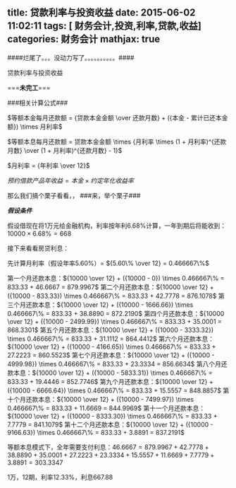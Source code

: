 title: 贷款利率与投资收益
date: 2015-06-02 11:02:11
tags: [ 财务会计,投资,利率,贷款,收益]
categories:  财务会计
mathjax: true
---

####烂尾了。。。没动力写了。。。。。。。。。。####

贷款利率与投资收益
<!-- more -->
===**未完工**===

###相关计算公式###

<!-- 等额本金还款计算公式 -->
$等额本金每月还款额 = {贷款本金金额 \over 还款月数} + ({本金 - 累计已还本金额}) \times 月利率$


<!-- 等额本息还款计算公式 -->
$等额本息每月还款额 = 贷款本金金额 \times {月利率 \times (1 + 月利率)^{还款月数} \over (1 + 月利率)^{还款月数} - 1}$


<!-- 月利率计算公式 -->
$月利率 = {年利率 \over 12}$


<!-- 借款产品计算公式 -->
$预约借款产品年收益 = {本金 \times 约定年化收益率}$


那么我们搞个栗子看看，，
###来，举个栗子###

***假设条件***

<!-- 借款产品计算公式 -->
假设借现在将1万元给金融机构，利率按年利6.68%计算，一年到期后将能收到：${10000 \times 6.68\%} = 668$


接下来看看房贷利息：
<!-- 月利率计算公式 -->
先计算月利率（假设年率5.60%）= ${5.60\% \over 12} = 0.466667\%$


<!-- 等额本金还款计算公式 -->
第一个月还款本息：${10000 \over 12} + ({10000 - 0}) \times 0.466667\% = 833.33 + 46.6667 = 879.9967$
第二个月还款本息：${10000 \over 12} + ({10000 - 833.33}) \times 0.466667\% = 833.33 + 42.7778 = 876.1078$
第三个月还款本息：${10000 \over 12} + ({10000 - 1666.66}) \times 0.466667\% = 833.33 + 38.8890 = 872.2190$
第四个月还款本息：${10000 \over 12} + ({10000 - 2499.99}) \times 0.466667\% = 833.33 + 35.0001 = 868.3301$
第五个月还款本息：${10000 \over 12} + ({10000 - 3333.32}) \times 0.466667\% = 833.33 + 31.1112 = 864.4412$
第六个月还款本息：${10000 \over 12} + ({10000 - 4166.65}) \times 0.466667\% = 833.33 + 27.2223 = 860.5523$
第七个月还款本息：${10000 \over 12} + ({10000 - 4999.98}) \times 0.466667\% = 833.33 + 23.3334 = 856.6634$
第八个月还款本息：${10000 \over 12} + ({10000 - 5833.31}) \times 0.466667\% = 833.33 + 19.4446 = 852.7746$
第九个月还款本息：${10000 \over 12} + ({10000 - 6666.64}) \times 0.466667\% = 833.33 + 15.5557 = 848.8857$
第十个月还款本息：${10000 \over 12} + ({10000 - 7499.97}) \times 0.466667\% = 833.33 + 11.6669 = 844.9969$
第十一个月还款本息：${10000 \over 12} + ({10000 - 8333.30}) \times 0.466667\% = 833.33 + 7.7779 = 841.1079$
第十二个月还款本息：${10000 \over 12} + ({10000 - 9166.63}) \times 0.466667\% = 833.33 + 3.8891 = 837.2191$


等额本息模式下，全年需要支付利息：$46.6667 = 879.9967+ 42.7778+ 38.8890+ 35.0001 + 27.2223 + 23.3334 + 15.5557 + 11.6669 + 7.7779 + 3.8891 = 303.3347$


<!--
1月,880(元)
2月,876.11(元)
3月,872.22(元)
4月,868.33(元)
5月,864.44(元)
6月,860.56(元)
7月,856.67(元)
8月,852.78(元)
9月,848.89(元)
10月,845(元)
11月,841.11(元)
12月,837.22(元)
-->


1万，12期，利率12.33%，利息667.88